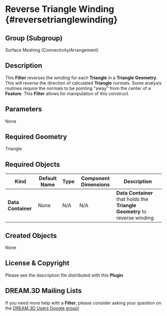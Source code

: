 Reverse Triangle Winding {#reversetrianglewinding}
============

## Group (Subgroup) ##
Surface Meshing (Connectivity/Arrangement)

## Description ##
This **Filter** reverses the _winding_ for each **Triangle** in a **Triangle Geometry**. This will _reverse_ the direction of calculated **Triangle** normals. Some analysis routines require the normals to be pointing "away" from the center of a **Feature**. This **Filter** allows for manipulation of this construct.

## Parameters ##
None

## Required Geometry ##
Triangle

## Required Objects ##
| Kind | Default Name | Type | Component Dimensions | Description |
|------|--------------|-------------|---------|-----|
| **Data Container** | None | N/A | N/A | **Data Container** that holds the **Triangle Geometry** to reverse winding |

## Created Objects ##
None


## License & Copyright ##

Please see the description file distributed with this **Plugin**

## DREAM.3D Mailing Lists ##

If you need more help with a **Filter**, please consider asking your question on the [DREAM.3D Users Google group!](https://groups.google.com/forum/?hl=en#!forum/dream3d-users)


